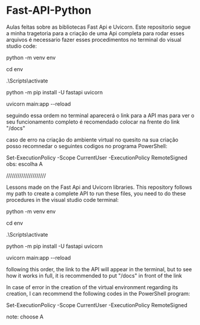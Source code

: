 # Fast-API-Python
Aulas feitas sobre as bibliotecas Fast Api e Uvicorn. Este repositorio segue a minha tragetoria para a criação de uma Api completa para rodar esses arquivos é necessario fazer esses procedimentos no terminal do visual studio code:

python -m venv env

cd env	

.\Scripts\activate

python -m pip install -U fastapi uvicorn

uvicorn main:app --reload


seguindo essa ordem no terminal aparecerá o link para a API mas para ver o seu funcionamento completo é recomendado colocar na frente do link "/docs"

caso de erro na criação do ambiente virtual no quesito na sua criação posso recomnedar o seguintes codigos no programa PowerShell:


Set-ExecutionPolicy  -Scope CurrentUser  -ExecutionPolicy RemoteSigned
obs: escolha A

/////////////////////

Lessons made on the Fast Api and Uvicorn libraries. This repository follows my path to create a complete API to run these files, you need to do these procedures in the visual studio code terminal:

python -m venv env

cd env	

.\Scripts\activate

python -m pip install -U fastapi uvicorn

uvicorn main:app --reload


following this order, the link to the API will appear in the terminal, but to see how it works in full, it is recommended to put "/docs" in front of the link

In case of error in the creation of the virtual environment regarding its creation, I can recommend the following codes in the PowerShell program:

Set-ExecutionPolicy  -Scope CurrentUser  -ExecutionPolicy RemoteSigned

note: choose A

